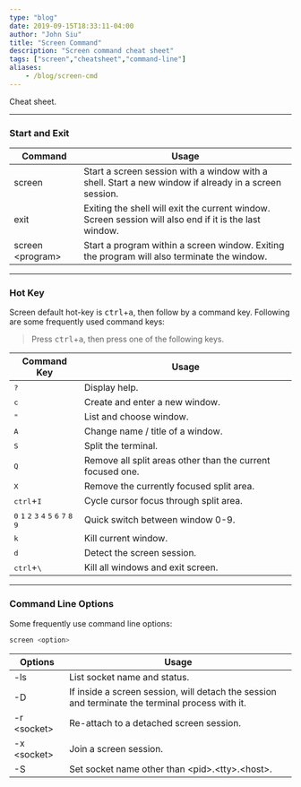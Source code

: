 ```yaml
---
type: "blog"
date: 2019-09-15T18:33:11-04:00
author: "John Siu"
title: "Screen Command"
description: "Screen command cheat sheet"
tags: ["screen","cheatsheet","command-line"]
aliases:
    - /blog/screen-cmd
---
```

Cheat sheet.
<!--more-->

---

### Start and Exit

Command|Usage
---|---
screen|Start a screen session with a window with a shell. Start a new window if already in a screen session.
exit|Exiting the shell will exit the current window. Screen session will also end if it is the last window.
screen \<program\>|Start a program within a screen window. Exiting the program will also terminate the window.

---

### Hot Key

Screen default hot-key is <kbd>ctrl</kbd>+<kbd>a</kbd>, then follow by a command key. Following are some frequently used command keys:

> Press <kbd>ctrl</kbd>+<kbd>a</kbd>, then press one of the following keys.

Command Key|Usage
---|---
<kbd>?</kbd>|Display help.
<kbd>c</kbd>|Create and enter a new window.
<kbd>"</kbd>|List and choose window.
<kbd>A</kbd>|Change name / title of a window.
<kbd>S</kbd>|Split the terminal.
<kbd>Q</kbd>|Remove all split areas other than the current focused one.
<kbd>X</kbd>|Remove the currently focused split area.
<kbd>ctrl</kbd>+<kbd>I</kbd>|Cycle cursor focus through split area.
<kbd>0</kbd> <kbd>1</kbd> <kbd>2</kbd> <kbd>3</kbd> <kbd>4</kbd> <kbd>5</kbd> <kbd>6</kbd> <kbd>7</kbd> <kbd>8</kbd> <kbd>9</kbd>|Quick switch between window 0-9.
<kbd>k</kbd>|Kill current window.
<kbd>d</kbd>|Detect the screen session.
<kbd>ctrl</kbd>+<kbd>\\</kbd>|Kill all windows and exit screen.

---

### Command Line Options

Some frequently use command line options:

```sh
screen <option>
```

Options|Usage
---|---
-ls|List socket name and status.
-D|If inside a screen session, will detach the session and terminate the terminal process with it.
-r \<socket\>|Re-attach to a detached screen session.
-x \<socket\>|Join a screen session.
-S|Set socket name other than \<pid\>.\<tty\>.\<host\>.